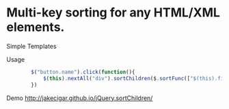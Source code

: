 Multi-key sorting for any HTML/XML elements.
============================================

Simple Templates

Usage
```JavaScript
        $("button.name").click(function(){
            $(this).nextAll("div").sortChildren($.sortFunc(["$(this).find('.name').text()"]))
        })
```
Demo
http://jakecigar.github.io/jQuery.sortChildren/
